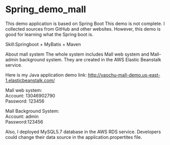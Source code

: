 # Spring_demo_mall
This demo application is based on Spring Boot
This demo is not complete. I collected sources from GitHub and other websites. However, this demo is good for learning what the Spring boot is. 

Skill:Springboot + MyBatis + Maven

About mall system
The whole system includes Mall web system and Mall-admin background system. They are created in the AWS Elastic Beanstalk service.

Here is my Java application demo link:
http://yaochu-mall-demo.us-east-1.elasticbeanstalk.com/

Mall web system:                                 
Account: 13046902790                             
Password: 123456 


Mall Background System:                                 
Account: admin                                 
Password:123456                                 

Also, I deployed MySQL5.7 database in the AWS RDS service. Developers could change their data source in the application.propertites file.




